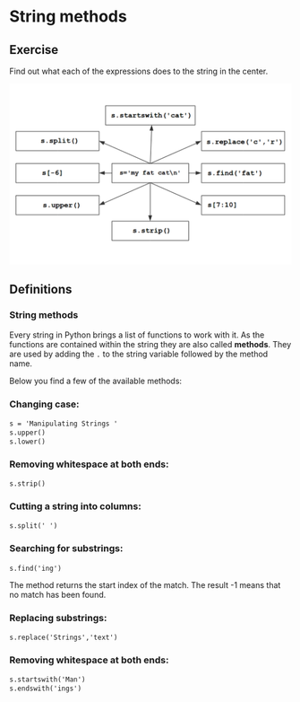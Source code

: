 # String methods 

## Exercise

Find out what each of the expressions does to the string in the center.

![string exercise](../exercises/strings.png)

## Definitions

### String methods

Every string in Python brings a list of functions to work with it. As the functions are contained within the string they are also called **methods**. They are used by adding the `.` to the string variable followed by the method name.

Below you find a few of the available methods:

### Changing case:

    s = 'Manipulating Strings '
    s.upper()
    s.lower()

### Removing whitespace at both ends:

    s.strip()

### Cutting a string into columns:

    s.split(' ')

### Searching for substrings: 

    s.find('ing')

The method returns the start index of the match. The result -1 means that no match has been found.

### Replacing substrings:

    s.replace('Strings','text')

### Removing whitespace at both ends: 

    s.startswith('Man')
    s.endswith('ings') 

